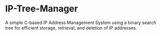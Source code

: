 # IP-Tree-Manager
A simple C-based IP Address Management System using a binary search tree for efficient storage, retrieval, and deletion of IP addresses.
